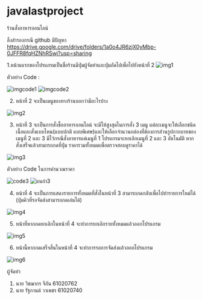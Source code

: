 # javalastproject
ร้านสั่งอาหารออนไลน์

ลิ้งสำรองกรณี github มีปัญหา  https://drive.google.com/drive/folders/1a0o4JR6zjX0yMbp-0JFFR8fqHZNhRSwj?usp=sharing

1.หน้าแแรกของโปรแกรมเป็นชื่อร้านมีปุ่มผู้จัดทำและปุ่มถัดไปเพื่อไปยังหน้าที่ 2 
![img1](https://user-images.githubusercontent.com/48233962/68537603-5807b080-0399-11ea-8fc4-e7aca02dcedd.png)

ตัวอย่าง Code :

![imgcode1](https://user-images.githubusercontent.com/48233962/68537661-820da280-039a-11ea-8d0b-a123d044d5fc.png)
![imgcode2](https://user-images.githubusercontent.com/48233962/68537662-846ffc80-039a-11ea-9a77-d029e5e5e51b.png)

2. หน้าที่ 2 จะเป็นเมนูของทางร้านบอกว่ามีอะไรบ้าง


![img2](https://user-images.githubusercontent.com/48233962/68537668-8c2fa100-039a-11ea-9fca-f92c0f60fe57.png)


3. หน้าที่ 3 จะเป็นการสั่งซื้ออาหารออนไลน์ จะมีให้สูงสุดในการสั่ง 3 เมนู แต่ละเมนูจะให้เลือกชนิดเนื้อและสั่งแบบไหน(แบบปกติ แบบพิเศษ)และให้เลือกจำนวนกล่องที่ต้องการส่วนรูปกากบาทของเมนูที่ 2 และ 3 มีไว้กรณีสั่งอาหารแค่เมนูที่ 1 โปรแกรมจะยกเลิกเมนูที่ 2 และ 3 อัตโนมัติ หากสั่งเสร็จแล้วสามารถกดที่ปุ่ม ราคารวมทั้งหมดเพื่อตรวจสอบดูราคาได้


![img3](https://user-images.githubusercontent.com/48233962/68537669-8cc83780-039a-11ea-9169-5878dbe612cf.png)


ตัวอย่าง Code ในการคำนวณราคา


![code3](https://user-images.githubusercontent.com/48233962/68537667-8c2fa100-039a-11ea-9bb2-bdc2c0e04e29.png)
![แนกำ3](https://user-images.githubusercontent.com/48233962/68537673-8df96480-039a-11ea-9aa3-35b70a8e9b4d.png)


4. หน้าที่ 4 จะเป็นการแสดงรายการทั้งหมดที่สั่งในหน้าที่ 3 สามารถกดกลับเพื่อไปทำรายการใหม่ได้ (ปุ่มคิวที่รอจัดส่งสามารถกดเล่นได้)


![img4](https://user-images.githubusercontent.com/48233962/68537670-8cc83780-039a-11ea-9dfd-f661b82d1c60.png)


5. หน้าที่หากกดยกเลิกในหน้าที่ 4 จะทำการยกเลิกรายทั้งหมดแล้วออกโปรแกรม


![img5](https://user-images.githubusercontent.com/48233962/68537671-8d60ce00-039a-11ea-811f-bfbe00f94a3b.png)


6. หน้านี้หากกดเสร็จสิ้นในหน้าที่ 4 จะทำการรอการจัดส่งแล้วออกโปรแกรม


![img6](https://user-images.githubusercontent.com/48233962/68537672-8d60ce00-039a-11ea-8520-9bfed3b64e5d.png)

ผู้จัดทำ
1. นาย วิชฌากร จีกัน 61020762
2. นาย รัฐกานต์ วาเพชร 61020740

